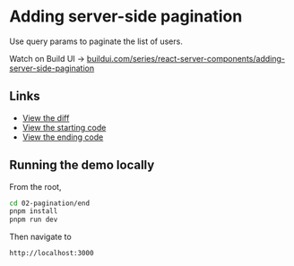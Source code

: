 # Adding server-side pagination

Use query params to paginate the list of users.

Watch on Build UI → [buildui.com/series/react-server-components/adding-server-side-pagination](http://buildui.com/series/react-server-components/adding-server-side-pagination)

## Links

- [View the diff](./lesson.diff)
- [View the starting code](./begin)
- [View the ending code](./end)

## Running the demo locally

From the root,

```sh
cd 02-pagination/end
pnpm install
pnpm run dev
```

Then navigate to

```text
http://localhost:3000
```
